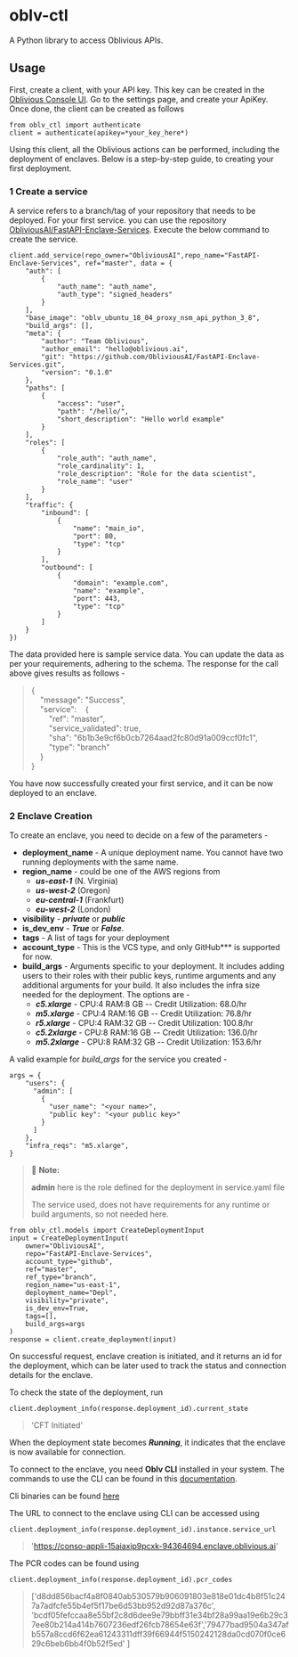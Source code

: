 # oblv-ctl

A Python library to access Oblivious APIs.

## Usage

First, create a client, with your API key. This key can be created in the
[Oblivious Console UI](https://console.oblivious.ai/). Go to the
settings page, and create your ApiKey. Once done, the client can be
created as follows

``` {.python}
from oblv_ctl import authenticate
client = authenticate(apikey=*your_key_here*)
```


Using this client, all the Oblivious actions can be performed, including the deployment of enclaves. Below is a step-by-step guide, to creating your first deployment.



### 1 Create a service

A service refers to a branch/tag of your repository that needs to be
deployed. For your first service. you can use the repository
[ObliviousAI/FastAPI-Enclave-Services](https://github.com/ObliviousAI/FastAPI-Enclave-Services).
Execute the below command to create the service.

``` {.python}
client.add_service(repo_owner="ObliviousAI",repo_name="FastAPI-Enclave-Services", ref="master", data = {
    "auth": [
        {
            "auth_name": "auth_name",
            "auth_type": "signed_headers"
        }
    ],
    "base_image": "oblv_ubuntu_18_04_proxy_nsm_api_python_3_8",
    "build_args": [],
    "meta": {
        "author": "Team Oblivious",
        "author_email": "hello@oblivious.ai",
        "git": "https://github.com/ObliviousAI/FastAPI-Enclave-Services.git",
        "version": "0.1.0"
    },
    "paths": [
        {
            "access": "user",
            "path": "/hello/",
            "short_description": "Hello world example"
        }
    ],
    "roles": [
        {
            "role_auth": "auth_name",
            "role_cardinality": 1,
            "role_description": "Role for the data scientist",
            "role_name": "user"
        }
    ],
    "traffic": {
        "inbound": [
            {
                "name": "main_io",
                "port": 80,
                "type": "tcp"
            }
        ],
        "outbound": [
            {
                "domain": "example.com",
                "name": "example",
                "port": 443,
                "type": "tcp"
            }
        ]
    }
})
```

The data provided here is sample service data. You can update the data as per your requirements, adhering to the schema.
The response for the call above gives results as follows - 


>{ \
>&nbsp;&nbsp;&nbsp;&nbsp;"message": "Success", \
>&nbsp;&nbsp;&nbsp;&nbsp;"service":&nbsp;&nbsp;&nbsp;&nbsp;{ \
>&nbsp;&nbsp;&nbsp;&nbsp;&nbsp;&nbsp;&nbsp;&nbsp;"ref": "master", \
>&nbsp;&nbsp;&nbsp;&nbsp;&nbsp;&nbsp;&nbsp;&nbsp;"service_validated": true, \
>&nbsp;&nbsp;&nbsp;&nbsp;&nbsp;&nbsp;&nbsp;&nbsp;"sha": "6b1b3e9cf6b0cb7264aad2fc80d91a009ccf0fc1", \
>&nbsp;&nbsp;&nbsp;&nbsp;&nbsp;&nbsp;&nbsp;&nbsp;"type": "branch" \
>&nbsp;&nbsp;&nbsp;&nbsp;} \
>} 


You have now successfully created your first service, and it can be now deployed to an enclave.

### 2 Enclave Creation

To create an enclave, you need to decide on a few of the parameters -

-   **deployment_name** - A unique deployment name. You cannot have two
    running deployments with the same name.
-   **region_name** - could be one of the AWS regions from
    - ***us-east-1*** (N. Virginia) 
    - ***us-west-2*** (Oregon)
    - ***eu-central-1*** (Frankfurt)
    - ***eu-west-2*** (London)
-   **visibility** - ***private*** or ***public***
-   **is_dev_env** - ***True*** or ***False***.
-   **tags** - A list of tags for your deployment
-   **account_type** - This is the VCS type, and only GitHub*** is
    supported for now.
-   **build_args** - Arguments specific to your deployment. It includes adding users to their roles with their public keys, runtime arguments and
    any additional arguments for your build. It also includes the infra
    size needed for the deployment. The options are -
    -   ***c5.xlarge*** - CPU:4 RAM:8 GB \-- Credit Utilization: 68.0/hr
    -   ***m5.xlarge*** - CPU:4 RAM:16 GB \-- Credit Utilization:
        76.8/hr
    -   ***r5.xlarge*** - CPU:4 RAM:32 GB \-- Credit Utilization:
        100.8/hr
    -   ***c5.2xlarge*** - CPU:8 RAM:16 GB \-- Credit Utilization:
        136.0/hr
    -   ***m5.2xlarge*** - CPU:8 RAM:32 GB \-- Credit Utilization:
        153.6/hr

A valid example for *build_args* for the service you created -


```
args = {
    "users": {
      "admin": [
        {
          "user_name": "<your name>",
          "public key": "<your public key>"
        }
      ]
    },
    "infra_reqs": "m5.xlarge",  
}

```

> 📝 **Note:**
>
> <b>admin</b> here
> is the role defined for the deployment in service.yaml
> file
>
> The service used,
> does not have requirements for any runtime or build arguments, so not
> needed here.

``` {.python}
from oblv_ctl.models import CreateDeploymentInput
input = CreateDeploymentInput(
    owner="ObliviousAI",
    repo="FastAPI-Enclave-Services",
    account_type="github",
    ref="master",
    ref_type="branch",
    region_name="us-east-1",
    deployment_name="Depl",
    visibility="private",
    is_dev_env=True,
    tags=[],
    build_args=args
)
response = client.create_deployment(input)
```


On successful request, enclave creation is initiated, and it returns an
id for the deployment, which can be later used to track the status and
connection details for the enclave.

To check the state of the deployment, run

``` {.python}
client.deployment_info(response.deployment_id).current_state
```

> 'CFT Initiated'


When the deployment state becomes ***Running***, it indicates that the
enclave is now available for connection.

To connect to the enclave, you need **Oblv CLI** installed in your
system. The commands to use the CLI can be found in this
[documentation](https://docs.oblivious.ai/cli/usage_examples).

Cli binaries can be found [here](https://docs.oblivious.ai/cli/binaries)

The URL to connect to the enclave using CLI can be accessed using

``` {.python}
client.deployment_info(response.deployment_id).instance.service_url
```

>
>'https://conso-appli-15aiaxip9pcxk-94364694.enclave.oblivious.ai'
>


The PCR codes can be found using

``` {.python}
client.deployment_info(response.deployment_id).pcr_codes
```

>['d8dd856bacf4a8f0840ab530579b906091803e818e01dc4b8f51c247a7adfcfe55b4ef5f17be6d53bb952d92d87a376c',
'bcdf05fefccaa8e55bf2c8d6dee9e79bbff31e34bf28a99aa19e6b29c37ee80b214a414b7607236edf26fcb78654e63f','79477bad9504a347afb557a8ccd6f62ea61243311dff39f66944f5150242128da0cd070f0ce629c6beb6bb4f0b52f5ed' ]
